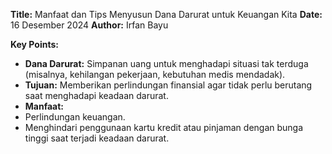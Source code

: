**Title:** Manfaat dan Tips Menyusun Dana Darurat untuk Keuangan Kita
**Date:** 16 Desember 2024
**Author:** Irfan Bayu

**Key Points:**
- **Dana Darurat:** Simpanan uang untuk menghadapi situasi tak terduga (misalnya, kehilangan pekerjaan, kebutuhan medis mendadak).
- **Tujuan:** Memberikan perlindungan finansial agar tidak perlu berutang saat menghadapi keadaan darurat.
- **Manfaat:**
- Perlindungan keuangan.
- Menghindari penggunaan kartu kredit atau pinjaman dengan bunga tinggi saat terjadi keadaan darurat.